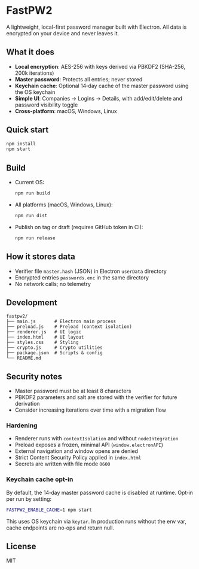 # FastPW2

A lightweight, local-first password manager built with Electron. All data is encrypted on your device and never leaves it.

## What it does
- **Local encryption**: AES-256 with keys derived via PBKDF2 (SHA-256, 200k iterations)
- **Master password**: Protects all entries; never stored
- **Keychain cache**: Optional 14‑day cache of the master password using the OS keychain
- **Simple UI**: Companies → Logins → Details, with add/edit/delete and password visibility toggle
- **Cross‑platform**: macOS, Windows, Linux

## Quick start
```bash
npm install
npm start
```

## Build
- Current OS:
  ```bash
  npm run build
  ```
- All platforms (macOS, Windows, Linux):
  ```bash
  npm run dist
  ```
- Publish on tag or draft (requires GitHub token in CI):
  ```bash
  npm run release
  ```

## How it stores data
- Verifier file `master.hash` (JSON) in Electron `userData` directory
- Encrypted entries `passwords.enc` in the same directory
- No network calls; no telemetry

## Development
```
fastpw2/
├── main.js       # Electron main process
├── preload.js    # Preload (context isolation)
├── renderer.js   # UI logic
├── index.html    # UI layout
├── styles.css    # Styling
├── crypto.js     # Crypto utilities
├── package.json  # Scripts & config
└── README.md
```

## Security notes
- Master password must be at least 8 characters
- PBKDF2 parameters and salt are stored with the verifier for future derivation
- Consider increasing iterations over time with a migration flow

### Hardening
- Renderer runs with `contextIsolation` and without `nodeIntegration`
- Preload exposes a frozen, minimal API (`window.electronAPI`)
- External navigation and window opens are denied
- Strict Content Security Policy applied in `index.html`
- Secrets are written with file mode `0600`

### Keychain cache opt-in
By default, the 14‑day master password cache is disabled at runtime. Opt‑in per run by setting:

```bash
FASTPW2_ENABLE_CACHE=1 npm start
```

This uses OS keychain via `keytar`. In production runs without the env var, cache endpoints are no‑ops and return null.

## License
MIT
